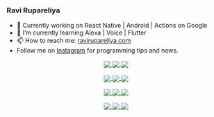 ### Ravi Rupareliya

- 🔭 Currently working on React Native | Android | Actions on Google
- 🌱 I’m currently learning Alexa | Voice | Flutter
- 📫 How to reach me: [ravirupareliya.com](https://ravirupareliya.com)
- Follow me on [Instagram](https://www.instagram.com/ravi.rupareliya/) for programming tips and news.

<a href="https://www.instagram.com/ravi.rupareliya/" target="_blank">
<!-- insta-feed:START-->
<p align="center">
<img align="center" src=https://scontent-atl3-1.cdninstagram.com/v/t51.2885-15/e35/s150x150/119738360_171946631175661_8308691936849414239_n.jpg?_nc_ht=scontent-atl3-1.cdninstagram.com&_nc_cat=101&_nc_ohc=HEryAOZJMDYAX8G_flQ&_nc_tp=15&oh=9a0417642dafa7dde99b2d3ecf69838a&oe=5FA357DD />
<img align="center" src=https://scontent-atl3-1.cdninstagram.com/v/t51.2885-15/e35/s150x150/119471335_3325605627530848_5783608158621298966_n.jpg?_nc_ht=scontent-atl3-1.cdninstagram.com&_nc_cat=104&_nc_ohc=qYH_yg6_s30AX_ugT5V&_nc_tp=15&oh=9dbe4363a27277a2ad451eaecfd2ea8c&oe=5FA3D481 />
<img align="center" src=https://scontent-atl3-1.cdninstagram.com/v/t51.2885-15/e35/s150x150/118735524_155532192843864_2438830621806811548_n.jpg?_nc_ht=scontent-atl3-1.cdninstagram.com&_nc_cat=100&_nc_ohc=1nOP2txUO2YAX8pA_Rd&_nc_tp=15&oh=a27205725091236ff0cefc44cda0c1ab&oe=5FA1A0EE />
</p>
<p align="center">
<img align="center" src=https://scontent-atl3-1.cdninstagram.com/v/t51.2885-15/e35/s150x150/118358282_793232521422249_4194198869826492121_n.jpg?_nc_ht=scontent-atl3-1.cdninstagram.com&_nc_cat=109&_nc_ohc=z9e7rLQrBX8AX9un5n6&_nc_tp=15&oh=96ca9a708e5b02d0715c10a1d2425a37&oe=5FA4663C />
<img align="center" src=https://scontent-atl3-1.cdninstagram.com/v/t51.2885-15/e35/s150x150/118083536_653646245259286_4437462516989252087_n.jpg?_nc_ht=scontent-atl3-1.cdninstagram.com&_nc_cat=110&_nc_ohc=lG2Rqti6EUsAX9sEQ4G&_nc_tp=15&oh=229be0fceb5a18c408f8453f9d2c1bca&oe=5FA4D5DC />
<img align="center" src=https://scontent-atl3-1.cdninstagram.com/v/t51.2885-15/e35/s150x150/118175330_604822603490734_6882222491011634628_n.jpg?_nc_ht=scontent-atl3-1.cdninstagram.com&_nc_cat=110&_nc_ohc=W9SrGnuIZ60AX-5LWdd&_nc_tp=15&oh=028fb3c6443bd9033ab31a9100aae021&oe=5FA30AF7 />
</p>
<p align="center">
<img align="center" src=https://scontent-atl3-1.cdninstagram.com/v/t51.2885-15/e35/s150x150/117801930_118850686597100_8281062695853943386_n.jpg?_nc_ht=scontent-atl3-1.cdninstagram.com&_nc_cat=108&_nc_ohc=K0nqCoOLS60AX9ISC0k&_nc_tp=15&oh=dcb99572762939c38cb94e3c469c494a&oe=5FA37CC0 />
<img align="center" src=https://scontent-atl3-1.cdninstagram.com/v/t51.2885-15/e35/s150x150/117867292_2771207523148452_3241414180657952736_n.jpg?_nc_ht=scontent-atl3-1.cdninstagram.com&_nc_cat=100&_nc_ohc=sMLqaWq8akUAX_BQThc&_nc_tp=15&oh=39595a1bd73f093ea4fe97d9e261ce62&oe=5FA31521 />
<img align="center" src=https://scontent-atl3-1.cdninstagram.com/v/t51.2885-15/e35/s150x150/117931678_793632161399712_7562658963115355616_n.jpg?_nc_ht=scontent-atl3-1.cdninstagram.com&_nc_cat=100&_nc_ohc=VyaWqz315esAX9TW5ZW&_nc_tp=15&oh=c75213bb5daa85761d72abe430a5f86d&oe=5FA514B7 />
</p>
<p align="center">
<img align="center" src=https://scontent-atl3-1.cdninstagram.com/v/t51.2885-15/e35/s150x150/117747115_220949032661980_1081920512424702093_n.jpg?_nc_ht=scontent-atl3-1.cdninstagram.com&_nc_cat=104&_nc_ohc=06J7ZvPlljkAX-U-t9J&_nc_tp=15&oh=2c3c5bcf752e04526eda76be002dfdf4&oe=5FA28C96 />
<img align="center" src=https://scontent-atl3-1.cdninstagram.com/v/t51.2885-15/e35/s150x150/117564950_167171931547080_7523565149947571776_n.jpg?_nc_ht=scontent-atl3-1.cdninstagram.com&_nc_cat=100&_nc_ohc=nc9iNn5ZjwYAX_ezKGV&_nc_tp=15&oh=15c47b38d1f2dd2b59593e30cde6b26e&oe=5FA1BCDD />
<img align="center" src=https://scontent-atl3-1.cdninstagram.com/v/t51.2885-15/e35/s150x150/117307859_603477283647910_4747232603067507655_n.jpg?_nc_ht=scontent-atl3-1.cdninstagram.com&_nc_cat=110&_nc_ohc=FWx9jmUKv5cAX98Lmp4&_nc_tp=15&oh=6a63dbc63ded0a5b698b55a14b6601e6&oe=5FA4C004 />
</p>

<!-- insta-feed:END-->
</a>
